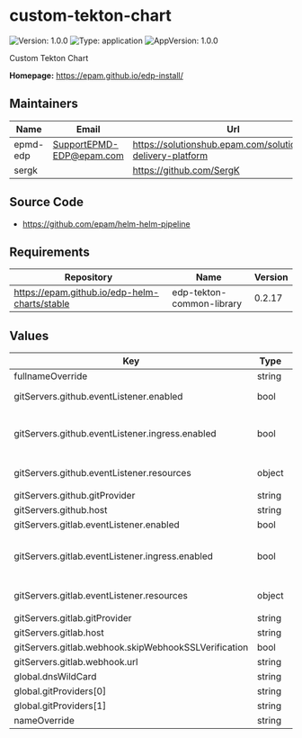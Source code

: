 # custom-tekton-chart

![Version: 1.0.0](https://img.shields.io/badge/Version-1.0.0-informational?style=flat-square) ![Type: application](https://img.shields.io/badge/Type-application-informational?style=flat-square) ![AppVersion: 1.0.0](https://img.shields.io/badge/AppVersion-1.0.0-informational?style=flat-square)

Custom Tekton Chart

**Homepage:** <https://epam.github.io/edp-install/>

## Maintainers

| Name | Email | Url |
| ---- | ------ | --- |
| epmd-edp | <SupportEPMD-EDP@epam.com> | <https://solutionshub.epam.com/solution/epam-delivery-platform> |
| sergk |  | <https://github.com/SergK> |

## Source Code

* <https://github.com/epam/helm-helm-pipeline>

## Requirements

| Repository | Name | Version |
|------------|------|---------|
| https://epam.github.io/edp-helm-charts/stable | edp-tekton-common-library | 0.2.17 |

## Values

| Key | Type | Default | Description |
|-----|------|---------|-------------|
| fullnameOverride | string | `""` |  |
| gitServers.github.eventListener.enabled | bool | `true` | Enable EventListener |
| gitServers.github.eventListener.ingress.enabled | bool | `true` | Enable ingress controller resource |
| gitServers.github.eventListener.resources | object | `{"limits":{"cpu":"500m","memory":"128Mi"},"requests":{"cpu":"50m","memory":"64Mi"}}` | EventListener resources |
| gitServers.github.gitProvider | string | `"github"` |  |
| gitServers.github.host | string | `"github.com"` |  |
| gitServers.gitlab.eventListener.enabled | bool | `true` |  |
| gitServers.gitlab.eventListener.ingress.enabled | bool | `true` | Enable ingress controller resource |
| gitServers.gitlab.eventListener.resources | object | `{"limits":{"cpu":"500m","memory":"128Mi"},"requests":{"cpu":"50m","memory":"64Mi"}}` | EventListener resources |
| gitServers.gitlab.gitProvider | string | `"gitlab"` |  |
| gitServers.gitlab.host | string | `"gitlab.com"` |  |
| gitServers.gitlab.webhook.skipWebhookSSLVerification | bool | `false` |  |
| gitServers.gitlab.webhook.url | string | `"http://gitlab.example.com"` |  |
| global.dnsWildCard | string | `""` |  |
| global.gitProviders[0] | string | `"github"` |  |
| global.gitProviders[1] | string | `"gitlab"` |  |
| nameOverride | string | `""` |  |
